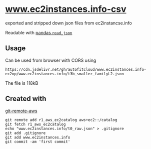 # www.ec2instances.info-csv

exported and stripped down json files from ec2instancse.info

Readable with [pandas `read_json`](https://pandas.pydata.org/pandas-docs/stable/reference/api/pandas.read_json.html)


## Usage

Can be used from browser with CORS using

```
https://cdn.jsdelivr.net/gh/autofitcloud/www.ec2instances.info-ec2op/www.ec2instances.info/t3b_smaller_familyL2.json
```

The file is 118kB


## Created with

[git-remote-aws](https://git-remote-aws.autofitcloud.com)

```
git remote add r1_aws_ec2catalog aws+ec2::/catalog
git fetch r1_aws_ec2catalog
echo "www.ec2instances.info/t0_raw.json" > .gitignore
git add .gitignore
git add www.ec2instances.info
git commit -am 'first commit'
```
